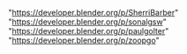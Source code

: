 "https://developer.blender.org/p/SherriBarber"
"https://developer.blender.org/p/sonalgsw"
"https://developer.blender.org/p/paulgolter"
"https://developer.blender.org/p/zoopgo"
